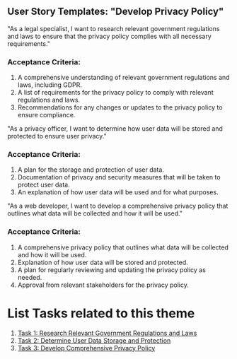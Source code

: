 ## User Story Templates: "Develop Privacy Policy"

"As a legal specialist, I want to research relevant government regulations and laws to ensure that the privacy policy complies with all necessary requirements."

### Acceptance Criteria:
1. A comprehensive understanding of relevant government regulations and laws, including GDPR.
2. A list of requirements for the privacy policy to comply with relevant regulations and laws.
3. Recommendations for any changes or updates to the privacy policy to ensure compliance.

"As a privacy officer, I want to determine how user data will be stored and protected to ensure user privacy."

### Acceptance Criteria:
1. A plan for the storage and protection of user data.
2. Documentation of privacy and security measures that will be taken to protect user data.
3. An explanation of how user data will be used and for what purposes.

"As a web developer, I want to develop a comprehensive privacy policy that outlines what data will be collected and how it will be used."

### Acceptance Criteria:
1. A comprehensive privacy policy that outlines what data will be collected and how it will be used.
2. Explanation of how user data will be stored and protected.
3. A plan for regularly reviewing and updating the privacy policy as needed.
4. Approval from relevant stakeholders for the privacy policy.

# List Tasks related to this theme

1. [Task 1: Research Relevant Government Regulations and Laws](/documentation/templates/theme/initiatives/epics/stories/tasks/task_template_2_1.md)
2. [Task 2: Determine User Data Storage and Protection](/documentation/templates/theme/initiatives/epics/stories/tasks/task_template_2_2.md)
3. [Task 3: Develop Comprehensive Privacy Policy](/documentation/templates/theme/initiatives/epics/stories/tasks/task_template_2_3.md)